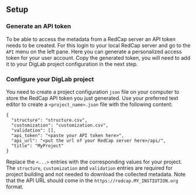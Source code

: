 ## Setup

### Generate an API token

To be able to access the metadata from a RedCap server an API token needs to be created. For this login to your local RedCap server and go to the `API` menu on the left pane. Here you can generate a personalized access token for your user account. Copy the generated token, you will need to add it to your DigLab project configuration in the next step.

### Configure your DigLab project

You need to create a project configuration `json` file on your computer to store the RedCap API token you just generated. Use your preferred text editor to create a `<project_name>.json` file with the following content:

```
{
  "structure": "structure.csv",
  "customization": "customization.csv",
  "validation": [],
  "api_token": "<paste your API token here>",
  "api_url": "<put the url of your RedCap server here>/api/",
  "title": "MyProject"
}
```

Replace the `<...>` entries with the corresponding values for your project. The `structure`, `customization` and `validation` entries are required for project building and not needed to download the collected metadata.
Note that the API URL should come in the `https://redcap.MY_INSTIUTION.org` format.
